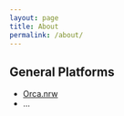 ```yaml
---
layout: page
title: About
permalink: /about/
---
```

## General Platforms 
* [Orca.nrw](https://orca.nrw)
* ...
